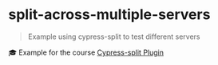 # split-across-multiple-servers

> Example using cypress-split to test different servers

🎓 Example for the course [Cypress-split Plugin](https://cypress.tips/courses/cypress-split)
